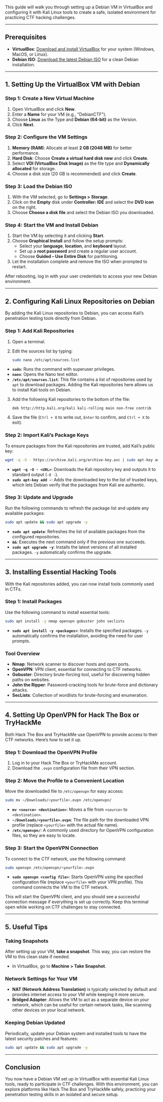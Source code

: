 This guide will walk you through setting up a Debian VM in VirtualBox and configuring it with Kali Linux tools to create a safe, isolated environment for practicing CTF hacking challenges.

---

## Prerequisites

- **VirtualBox**: [Download and install VirtualBox](https://www.virtualbox.org/wiki/Downloads) for your system (Windows, MacOS, or Linux).
- **Debian ISO**: [Download the latest Debian ISO](https://www.debian.org/distrib/) for a clean Debian installation.

---

## 1. Setting Up the VirtualBox VM with Debian

### Step 1: Create a New Virtual Machine

1. Open VirtualBox and click **New**.
2. Enter a **Name** for your VM (e.g., "DebianCTF").
3. Choose **Linux** as the Type and **Debian (64-bit)** as the Version.
4. Click **Next**.

### Step 2: Configure the VM Settings

1. **Memory (RAM)**: Allocate at least **2 GB (2048 MB)** for better performance.
2. **Hard Disk**: Choose **Create a virtual hard disk now** and click **Create**.
3. Select **VDI (VirtualBox Disk Image)** as the file type and **Dynamically allocated** for storage.
4. Choose a disk size (20 GB is recommended) and click **Create**.

### Step 3: Load the Debian ISO

1. With the VM selected, go to **Settings > Storage**.
2. Click on the **Empty** disk under **Controller: IDE** and select the **DVD icon** on the right.
3. Choose **Choose a disk file** and select the Debian ISO you downloaded.

### Step 4: Start the VM and Install Debian

1. Start the VM by selecting it and clicking **Start**.
2. Choose **Graphical Install** and follow the setup prompts:
   - Select your **language**, **location**, and **keyboard** layout.
   - Set up a **root password** and create a regular user account.
   - Choose **Guided – Use Entire Disk** for partitioning.
3. Let the installation complete and remove the ISO when prompted to restart.

After rebooting, log in with your user credentials to access your new Debian environment.

---

## 2. Configuring Kali Linux Repositories on Debian

By adding the Kali Linux repositories to Debian, you can access Kali’s penetration testing tools directly from Debian.

### Step 1: Add Kali Repositories

1. Open a terminal.
2. Edit the sources list by typing:

   ```bash
   sudo nano /etc/apt/sources.list
   ```
- **`sudo`**: Runs the command with superuser privileges.
- **`nano`**: Opens the Nano text editor.
- **`/etc/apt/sources.list`**: This file contains a list of repositories used by `apt` to download packages. Adding the Kali repositories here allows us to install Kali tools on Debian.



3. Add the following Kali repositories to the bottom of the file:

   ```plaintext
   deb http://http.kali.org/kali kali-rolling main non-free contrib
   ```

4. Save the file (`Ctrl + O` to write out, `Enter` to confirm, and `Ctrl + X` to exit).

### Step 2: Import Kali’s Package Keys

To ensure packages from the Kali repositories are trusted, add Kali’s public key:

```bash
wget -q -O - https://archive.kali.org/archive-key.asc | sudo apt-key add -
```
- **`wget -q -O - <URL>`**: Downloads the Kali repository key and outputs it to standard output (`-O -`).
- **`sudo apt-key add -`**: Adds the downloaded key to the list of trusted keys, which lets Debian verify that the packages from Kali are authentic.


### Step 3: Update and Upgrade

Run the following commands to refresh the package list and update any available packages:

```bash
sudo apt update && sudo apt upgrade -y
```

- **`sudo apt update`**: Refreshes the list of available packages from the configured repositories.
- **`&&`**: Executes the next command only if the previous one succeeds.
- **`sudo apt upgrade -y`**: Installs the latest versions of all installed packages. `-y` automatically confirms the upgrade.

---

## 3. Installing Essential Hacking Tools

With the Kali repositories added, you can now install tools commonly used in CTFs.

### Step 1: Install Packages

Use the following command to install essential tools:

```bash
sudo apt install -y nmap openvpn gobuster john seclists
```

- **`sudo apt install -y <packages>`**: Installs the specified packages. `-y` automatically confirms the installation, avoiding the need for user prompts.


### Tool Overview

- **Nmap**: Network scanner to discover hosts and open ports.
- **OpenVPN**: VPN client, essential for connecting to CTF networks.
- **Gobuster**: Directory brute-forcing tool, useful for discovering hidden paths on websites.
- **John the Ripper**: Password-cracking tools for brute-force and dictionary attacks.
- **SecLists**: Collection of wordlists for brute-forcing and enumeration.

---

## 4. Setting Up OpenVPN for Hack The Box or TryHackMe

Both Hack The Box and TryHackMe use OpenVPN to provide access to their CTF networks. Here’s how to set it up.

### Step 1: Download the OpenVPN Profile

1. Log in to your Hack The Box or TryHackMe account.
2. Download the `.ovpn` configuration file from their VPN section.

### Step 2: Move the Profile to a Convenient Location

Move the downloaded file to `/etc/openvpn` for easy access:

```bash
sudo mv ~/Downloads/<yourfile>.ovpn /etc/openvpn/
```

- **`mv <source> <destination>`**: Moves a file from `<source>` to `<destination>`.
- **`~/Downloads/<yourfile>.ovpn`**: The file path for the downloaded VPN profile (replace `<yourfile>` with the actual file name).
- **`/etc/openvpn/`**: A commonly used directory for OpenVPN configuration files, so they are easy to locate.

### Step 3: Start the OpenVPN Connection

To connect to the CTF network, use the following command:

```bash
sudo openvpn /etc/openvpn/<yourfile>.ovpn
```

- **`sudo openvpn <config file>`**: Starts OpenVPN using the specified configuration file (replace `<yourfile>` with your VPN profile). This command connects the VM to the CTF network.


This will start the OpenVPN client, and you should see a successful connection message if everything is set up correctly. Keep this terminal open while working on CTF challenges to stay connected.

---

## 5. Useful Tips

### Taking Snapshots

After setting up your VM, **take a snapshot**. This way, you can restore the VM to this clean state if needed.

- In VirtualBox, go to **Machine > Take Snapshot**.

### Network Settings for Your VM

- **NAT (Network Address Translation)** is typically selected by default and provides internet access to your VM while keeping it more secure.
- **Bridged Adapter**: Allows the VM to act as a separate device on your network, which can be useful for certain network tasks, like scanning other devices on your local network.

### Keeping Debian Updated

Periodically, update your Debian system and installed tools to have the latest security patches and features:

```bash
sudo apt update && sudo apt upgrade -y
```

---

## Conclusion

You now have a Debian VM set up in VirtualBox with essential Kali Linux tools, ready to participate in CTF challenges. With this environment, you can explore platforms like Hack The Box and TryHackMe safely, practicing your penetration testing skills in an isolated and secure setup.
